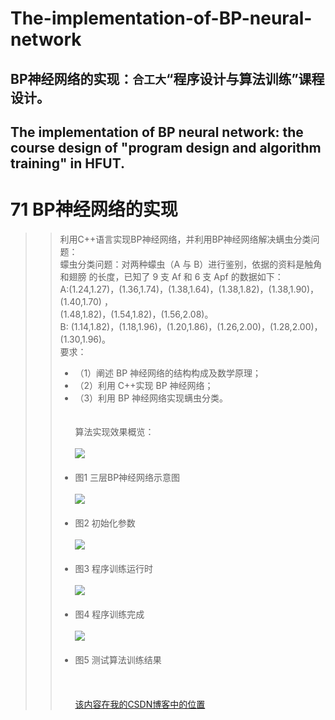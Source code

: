 # The-implementation-of-BP-neural-network
## BP神经网络的实现：`合工大`“程序设计与算法训练”课程设计。<br/> 
## The implementation of BP neural network: the course design of "program design and algorithm training" in HFUT.

71 BP神经网络的实现
===================
>>利用C++语言实现BP神经网络，并利用BP神经网络解决螨虫分类问题：  
>>蠓虫分类问题：对两种蠓虫（A 与 B）进行鉴别，依据的资料是触角和翅膀
的长度，已知了 9 支 Af 和 6 支 Apf 的数据如下：  
>>A:(1.24,1.27)，(1.36,1.74)，(1.38,1.64)，(1.38,1.82)，(1.38,1.90)，(1.40,1.70) ，    
(1.48,1.82)，(1.54,1.82)，(1.56,2.08)。  
>>B: (1.14,1.82)，(1.18,1.96)，(1.20,1.86)，(1.26,2.00)，(1.28,2.00)，(1.30,1.96)。  
>>要求：   
>>*  （1）阐述 BP 神经网络的结构构成及数学原理；  
>>*  （2）利用 C++实现 BP 神经网络；  
>>*  （3）利用 BP 神经网络实现螨虫分类。  
	<br></br>
>>算法实现效果概览：
	<br></br>
	![](https://github.com/25thengineer/The-implementation-of-BP-neural-network/raw/master/design_report_and_check_report/三层BP神经网络示意图.png)
	<br></br>
>>*  图1 三层BP神经网络示意图<br></br>
	![](https://github.com/25thengineer/The-implementation-of-BP-neural-network/raw/master/design_report_and_check_report/初始化参数.png)
	<br></br>
>>*  图2 初始化参数<br></br>
	![](https://github.com/25thengineer/The-implementation-of-BP-neural-network/raw/master/design_report_and_check_report/程序训练运行时.png)
	<br></br>
>>*  图3 程序训练运行时<br></br>
	![](https://github.com/25thengineer/The-implementation-of-BP-neural-network/raw/master/design_report_and_check_report/程序训练完成.png)
	<br></br>
>>*  图4 程序训练完成<br></br>
	![](https://github.com/25thengineer/The-implementation-of-BP-neural-network/raw/master/design_report_and_check_report/测试算法训练结果.png)
	<br></br>
>>*  图5 测试算法训练结果<br></br>
	<br></br>
	[该内容在我的CSDN博客中的位置](https://blog.csdn.net/u25th_engineer/article/details/87909425)
